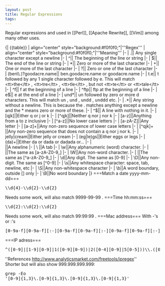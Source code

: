 ```yaml
---
layout: post 
title: Regular Expressions
tags: 
---
```


Regular expressions and used in [[Perl]], [[Apache Rewrite]], [[Vim]] among many other uses.

{| {{table}}
| align="center" style="background:#f0f0f0;"|'''Regex'''
| align="center" style="background:#f0f0f0;"|'''Meaning'''
|-
| .|| Any single character except a newline
|-
| ^|| The beginning of the line or string
|-
| $|| The end of the line or string
|-
| *|| Zero or more of the last character
|-
| +|| One or more of the last character
|-
| ?|| Zero or one of the last character
|-
| (ben\\.)?goodacre.name|| ben.goodacre.name or goodacre.name
|-
| t.e|| t followed by any 1 single character followed by e.  This will match <tt>the</tt> , <tt>tre</tt> , <tt>tle</tt> , but not <tt>te</tt> or <tt>tale</tt>
|-
| ^f|| f at the beginning of a line
|-
| ^ftp|| ftp at the beginning of a line
|-
| e$|| e at the end of a line
|-
| und*|| un followed by zero or more d characters. This will match <tt>un</tt> , <tt>und</tt> , <tt>undd</tt> , <tt>unddd</tt> etc.
|-
| .*|| Any string without a newline. This is because the . matches anything except a newline and the * means zero or more of these.
|-
| ^$|| A line with nothing in it.
|-
| [qjk]||Either q or j or k
|-
| [^qjk]||Neither q nor j nor k
|-
| [a-z]||Anything from a to z inclusive
|-
| [^a-z]||No lower case letters
|-
| [a-zA-Z]||Any letter
|-
| [a-z]+||Any non-zero sequence of lower case letters
|-
| [^qjk]+ ||Any non-zero sequence that does not contain a q nor j nor k. 
|-
| jelly<nowiki>|</nowiki>cream||Either jelly or cream
|-
| (eg|le)gs||Either eggs or legs
|-
| (da)+||Either da or dada or dadada or...
|-
| \
||A newline
|-
| \    ||A tab
|-
| \\w||Any alphanumeric (word) character.
|-
| ||The same as [a-zA-Z0-9_]
|-
| \\W||Any non-word character.
|-
| ||The same as [^a-zA-Z0-9_]
|-
| \\d||Any digit. The same as [0-9]
|-
| \\D||Any non-digit. The same as [^0-9]
|-
| \\s||Any whitespace character: space, tab, newline, etc
|-
| \\S||Any non-whitespace character
|-
| \\b||A word boundary, outside [] only
|-
| \\B||No word boundary
|}
===Match a date yyyy-mm-dd===
<pre>\\d{4}-\\d{2}-\\d{2}</pre>
Needs some work, will also match 9999-99-99 .
===Time hh:mm:ss===
<pre>\\d{2}:\\d{2}:\\d{2}</pre>
Needs some work, will also match 99:99:99 .
===Mac address===
With -'s or :'s
<pre>
[0-9a-f][0-9a-f][:-][0-9a-f][0-9a-f][:-][0-9a-f][0-9a-f][:-][0-9a-f][0-9a-f][:-][0-9a-f][0-9a-f][:-][0-9a-f][0-9a-f]
</pre>
===IP adress===
<pre>^([0-9]|[1-9][0-9]|1([0-9][0-9])|2([0-4][0-9]|5[0-5]))\\.([0-9]|[1-9][0-9]|1([0-9][0-9])|2([0-4][0-9]|5[0-5]))\\.([0-9]|[1-9][0-9]|1([0-9][0-9])|2([0-4][0-9]|5[0-5]))\\.([0-9]|[1-9][0-9]|1([0-9][0-9])|2([0-4][0-9]|5[0-5]))$</pre>
''References http://www.analyticsmarket.com/freetools/ipregex''
<br>
Shorter but will also show 999.999.999.999:<pre>grep -Eo '[0-9]{1,3}\\.[0-9]{1,3}\\.[0-9]{1,3}\\.[0-9]{1,3}' </pre>
